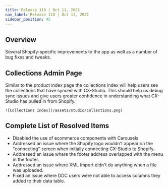 ```yaml
---
title: Release 118 | Oct 11, 2021
nav_label: Release 118 | Oct 11, 2021
sidebar_position: 45
---
```


## Overview

Several Shopify-specific improvements to the app as well as a number of bug fixes and tweaks.

## Collections Admin Page

Similar to the product index page the collections index will help users see the collections that have synced with
CX-Studio. This should help us debug sync issues and give users greater confidence in understanding what CX-Studio has
pulled in from Shopify.

    ![Collections Index](/assets/studio/Collections.png)

## Complete List of Resolved Items

* Disabled the use of ecommerce components with Carousels
* Addressed an issue where the Shopify logo wouldn't appear on the "connecting" screen when initially connecting
  CX-Studio
  to Shopify.
* Addressed an issue where the footer address overlapped with the menu in the footer.
* Addressed an issue where XML Import didn't do anything when a file was uploaded.
* Fixed an issue where DDC users were not able to access columns they added to their data table.
